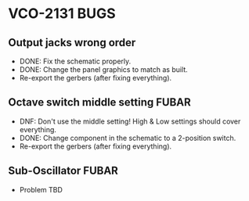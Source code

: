 # VCO-2131 BUGS

## Output jacks wrong order

- DONE: Fix the schematic properly.
- DONE: Change the panel graphics to match as built.
- Re-export the gerbers (after fixing everything).

## Octave switch middle setting FUBAR

- DNF: Don't use the middle setting! High & Low settings should cover everything.
- DONE: Change component in the schematic to a 2-position switch.
- Re-export the gerbers (after fixing everything).

## Sub-Oscillator FUBAR

- Problem TBD

